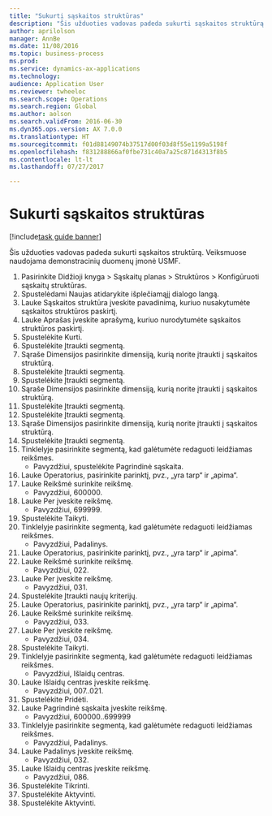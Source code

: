 ```yaml
--- 
title: "Sukurti sąskaitos struktūras"
description: "Šis užduoties vadovas padeda sukurti sąskaitos struktūrą."
author: aprilolson
manager: AnnBe
ms.date: 11/08/2016
ms.topic: business-process
ms.prod: 
ms.service: dynamics-ax-applications
ms.technology: 
audience: Application User
ms.reviewer: twheeloc
ms.search.scope: Operations
ms.search.region: Global
ms.author: aolson
ms.search.validFrom: 2016-06-30
ms.dyn365.ops.version: AX 7.0.0
ms.translationtype: HT
ms.sourcegitcommit: f01d88149074b37517d00f03d8f55e1199a5198f
ms.openlocfilehash: f831288866af0fbe731c40a7a25c871d4313f8b5
ms.contentlocale: lt-lt
ms.lasthandoff: 07/27/2017

---
```

# <a name="create-account-structures"></a>Sukurti sąskaitos struktūras

[!include[task guide banner](../../includes/task-guide-banner.md)]

Šis užduoties vadovas padeda sukurti sąskaitos struktūrą. Veiksmuose naudojama demonstracinių duomenų įmonė USMF.

1. Pasirinkite Didžioji knyga > Sąskaitų planas > Struktūros > Konfigūruoti sąskaitų struktūras.
2. Spustelėdami Naujas atidarykite išplečiamąjį dialogo langą.
3. Lauke Sąskaitos struktūra įveskite pavadinimą, kuriuo nusakytumėte sąskaitos struktūros paskirtį.
4. Lauke Aprašas įveskite aprašymą, kuriuo nurodytumėte sąskaitos struktūros paskirtį.
5. Spustelėkite Kurti.
6. Spustelėkite Įtraukti segmentą.
7. Sąraše Dimensijos pasirinkite dimensiją, kurią norite įtraukti į sąskaitos struktūrą.
8. Spustelėkite Įtraukti segmentą.
9. Spustelėkite Įtraukti segmentą.
10. Sąraše Dimensijos pasirinkite dimensiją, kurią norite įtraukti į sąskaitos struktūrą.
11. Spustelėkite Įtraukti segmentą.
12. Spustelėkite Įtraukti segmentą.
13. Sąraše Dimensijos pasirinkite dimensiją, kurią norite įtraukti į sąskaitos struktūrą.
14. Spustelėkite Įtraukti segmentą.
15. Tinklelyje pasirinkite segmentą, kad galėtumėte redaguoti leidžiamas reikšmes.
    * Pavyzdžiui, spustelėkite Pagrindinė sąskaita.  
16. Lauke Operatorius, pasirinkite parinktį, pvz., „yra tarp“ ir „apima“.
17. Lauke Reikšmė surinkite reikšmę.
    * Pavyzdžiui, 600000.  
18. Lauke Per įveskite reikšmę.
    * Pavyzdžiui, 699999.  
19. Spustelėkite Taikyti.
20. Tinklelyje pasirinkite segmentą, kad galėtumėte redaguoti leidžiamas reikšmes.
    * Pavyzdžiui, Padalinys.  
21. Lauke Operatorius, pasirinkite parinktį, pvz., „yra tarp“ ir „apima“.
22. Lauke Reikšmė surinkite reikšmę.
    * Pavyzdžiui, 022.  
23. Lauke Per įveskite reikšmę.
    * Pavyzdžiui, 031.  
24. Spustelėkite Įtraukti naujų kriterijų.
25. Lauke Operatorius, pasirinkite parinktį, pvz., „yra tarp“ ir „apima“.
26. Lauke Reikšmė surinkite reikšmę.
    * Pavyzdžiui, 033.  
27. Lauke Per įveskite reikšmę.
    * Pavyzdžiui, 034.  
28. Spustelėkite Taikyti.
29. Tinklelyje pasirinkite segmentą, kad galėtumėte redaguoti leidžiamas reikšmes.
    * Pavyzdžiui, Išlaidų centras.  
30. Lauke Išlaidų centras įveskite reikšmę.
    * Pavyzdžiui, 007..021.  
31. Spustelėkite Pridėti.
32. Lauke Pagrindinė sąskaita įveskite reikšmę.
    * Pavyzdžiui, 600000..699999  
33. Tinklelyje pasirinkite segmentą, kad galėtumėte redaguoti leidžiamas reikšmes.
    * Pavyzdžiui, Padalinys.  
34. Lauke Padalinys įveskite reikšmę.
    * Pavyzdžiui, 032.  
35. Lauke Išlaidų centras įveskite reikšmę.
    * Pavyzdžiui, 086.  
36. Spustelėkite Tikrinti.
37. Spustelėkite Aktyvinti.
38. Spustelėkite Aktyvinti.


